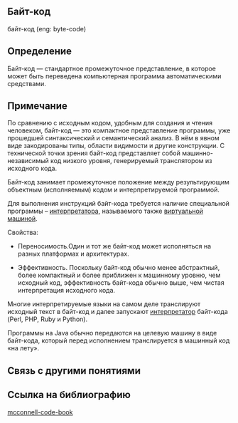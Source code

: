 ## Байт-код
байт-код (eng: byte-code) 

## Определение
Байт-код —  стандартное промежуточное представление, в которое может быть переведена компьютерная программа автоматическими средствами.

## Примечание

По сравнению с исходным кодом, удобным для создания и чтения человеком, байт-код — это компактное представление программы, уже прошедшей синтаксический и семантический анализ. В нём в явном виде закодированы типы, области видимости и другие конструкции. С технической точки зрения байт-код представляет собой машинно-независимый код низкого уровня, генерируемый транслятором из исходного кода.

Байт-код занимает промежуточное положение между результирующим объектным (исполняемым) кодом и интерпретируемой программой. 

Для выполнения инструкций байт-кода требуется наличие специальной программы – [интерпретатора](https://github.com/vernikkkkkkkkkkkkkkkkkkk/concept_new/blob/main/concept/interpreter.md), называемого также [виртуальной машиной](https://github.com/vernikkkkkkkkkkkkkkkkkkk/concept_new/blob/main/concept/virtual%20machines.md).

Свойства:

 - Переносимость.Один и тот же байт-код может исполняться на разных платформах и архитектурах.

 - Эффективность. Поскольку байт-код обычно менее абстрактный,  более компактный и более приближен к машинному уровню, чем исходный код, эффективность байт-кода обычно выше, чем чистая интерпретация исходного кода. 

Многие интерпретируемые языки на самом деле транслируют исходный текст в байт-код и далее запускают [интерпретатор](https://github.com/vernikkkkkkkkkkkkkkkkkkk/concept_new/blob/main/concept/interpreter.md) байт-кода (Perl, PHP, Ruby и Python).

Программы на Java обычно передаются на целевую машину в виде байт-кода, который перед исполнением транслируется в машинный код «на лету».




## Связь с другими понятиями

## Cсылка на библиографию
[mcconnell-code-book](https://github.com/vernikkkkkkkkkkkkkkkkkkk/concept_new/blob/main/bibliography/mcconnell-code-book.md)


